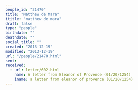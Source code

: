 ```yaml
---
people_id: "21470"
title: "Matthew de Mara"
ititle: "matthew de mara"
draft: false
type: "people"
birthdate: ""
deathdate: ""
social_title: ""
created: "2013-12-19"
modified: "2013-12-19"
url: "/people/21470.html"
sent:
received:
  - url: letter/602.html
    name: A letter from Eleanor of Provence (01/20/1254)
    iname: a letter from eleanor of provence (01/20/1254)
---
```

